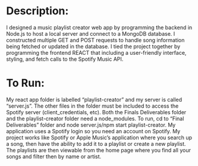 # Description:
I designed a music playlist creator web app by programming the backend in Node.js to host a local server and connect to a MongoDB database. I constructed multiple 
GET and POST requests to handle song information being fetched or updated in the database. I tied the project together by programming the frontend REACT that 
including a user-friendly interface, styling, and fetch calls to the Spotify Music API.

# To Run:
My react app folder is labelled “playlist-creator” and my server is called
“server.js”. The other files in the folder must be included to access the Spotify server
(client_credentials, etc). Both the Finals Deliverables folder and the playlist-creator folder need
a node_modules. To run, cd to “Final Deliverables” folder and node server.js/npm start
playlist-creator. My application uses a Spotify login so you need an account on Spotify. My
project works like Spotify or Apple Music’s application where you search up a song, then have
the ability to add it to a playlist or create a new playlist. The playlists are then viewable from the
home page where you find all your songs and filter then by name or artist.
